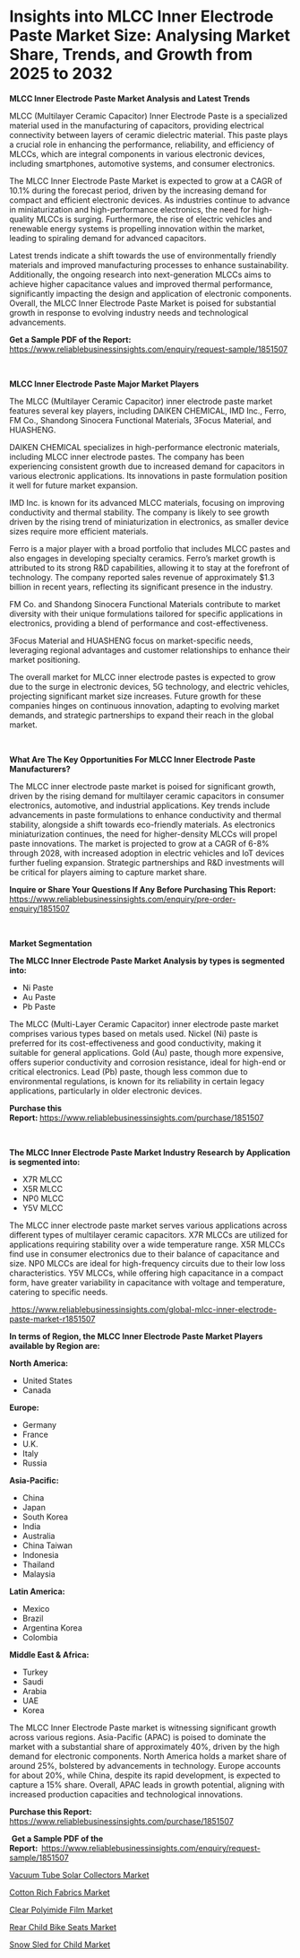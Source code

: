 <p><h1>Insights into MLCC Inner Electrode Paste Market Size: Analysing Market Share, Trends, and Growth from 2025 to 2032</h1></p><p><strong>MLCC Inner Electrode Paste Market Analysis and Latest Trends</strong></p>
<p><p>MLCC (Multilayer Ceramic Capacitor) Inner Electrode Paste is a specialized material used in the manufacturing of capacitors, providing electrical connectivity between layers of ceramic dielectric material. This paste plays a crucial role in enhancing the performance, reliability, and efficiency of MLCCs, which are integral components in various electronic devices, including smartphones, automotive systems, and consumer electronics.</p><p>The MLCC Inner Electrode Paste Market is expected to grow at a CAGR of 10.1% during the forecast period, driven by the increasing demand for compact and efficient electronic devices. As industries continue to advance in miniaturization and high-performance electronics, the need for high-quality MLCCs is surging. Furthermore, the rise of electric vehicles and renewable energy systems is propelling innovation within the market, leading to spiraling demand for advanced capacitors.</p><p>Latest trends indicate a shift towards the use of environmentally friendly materials and improved manufacturing processes to enhance sustainability. Additionally, the ongoing research into next-generation MLCCs aims to achieve higher capacitance values and improved thermal performance, significantly impacting the design and application of electronic components. Overall, the MLCC Inner Electrode Paste Market is poised for substantial growth in response to evolving industry needs and technological advancements.</p></p>
<p><strong>Get a Sample PDF of the Report:&nbsp;</strong> <a href="https://www.reliablebusinessinsights.com/enquiry/request-sample/1851507?utm_campaign=1138&utm_medium=2&utm_source=Github&utm_content=ia&utm_term=07012025&utm_id=mlcc-inner-electrode-paste">https://www.reliablebusinessinsights.com/enquiry/request-sample/1851507</a></p>
<p>&nbsp;</p>
<p><strong>MLCC Inner Electrode Paste Major Market Players</strong></p>
<p><p>The MLCC (Multilayer Ceramic Capacitor) inner electrode paste market features several key players, including DAIKEN CHEMICAL, IMD Inc., Ferro, FM Co., Shandong Sinocera Functional Materials, 3Focus Material, and HUASHENG. </p><p>DAIKEN CHEMICAL specializes in high-performance electronic materials, including MLCC inner electrode pastes. The company has been experiencing consistent growth due to increased demand for capacitors in various electronic applications. Its innovations in paste formulation position it well for future market expansion.</p><p>IMD Inc. is known for its advanced MLCC materials, focusing on improving conductivity and thermal stability. The company is likely to see growth driven by the rising trend of miniaturization in electronics, as smaller device sizes require more efficient materials.</p><p>Ferro is a major player with a broad portfolio that includes MLCC pastes and also engages in developing specialty ceramics. Ferro’s market growth is attributed to its strong R&D capabilities, allowing it to stay at the forefront of technology. The company reported sales revenue of approximately $1.3 billion in recent years, reflecting its significant presence in the industry.</p><p>FM Co. and Shandong Sinocera Functional Materials contribute to market diversity with their unique formulations tailored for specific applications in electronics, providing a blend of performance and cost-effectiveness.</p><p>3Focus Material and HUASHENG focus on market-specific needs, leveraging regional advantages and customer relationships to enhance their market positioning.</p><p>The overall market for MLCC inner electrode pastes is expected to grow due to the surge in electronic devices, 5G technology, and electric vehicles, projecting significant market size increases. Future growth for these companies hinges on continuous innovation, adapting to evolving market demands, and strategic partnerships to expand their reach in the global market.</p></p>
<p>&nbsp;</p>
<p><strong>What Are The Key Opportunities For MLCC Inner Electrode Paste Manufacturers?</strong></p>
<p><p>The MLCC inner electrode paste market is poised for significant growth, driven by the rising demand for multilayer ceramic capacitors in consumer electronics, automotive, and industrial applications. Key trends include advancements in paste formulations to enhance conductivity and thermal stability, alongside a shift towards eco-friendly materials. As electronics miniaturization continues, the need for higher-density MLCCs will propel paste innovations. The market is projected to grow at a CAGR of 6-8% through 2028, with increased adoption in electric vehicles and IoT devices further fueling expansion. Strategic partnerships and R&D investments will be critical for players aiming to capture market share.</p></p>
<p><strong>Inquire or Share Your Questions If Any Before Purchasing This Report:</strong> <a href="https://www.reliablebusinessinsights.com/enquiry/pre-order-enquiry/1851507?utm_campaign=1138&utm_medium=2&utm_source=Github&utm_content=ia&utm_term=07012025&utm_id=mlcc-inner-electrode-paste">https://www.reliablebusinessinsights.com/enquiry/pre-order-enquiry/1851507</a></p>
<p>&nbsp;</p>
<p><strong>Market Segmentation</strong></p>
<p><strong>The MLCC Inner Electrode Paste Market Analysis by types is segmented into:</strong></p>
<p><ul><li>Ni Paste</li><li>Au Paste</li><li>Pb Paste</li></ul></p>
<p><p>The MLCC (Multi-Layer Ceramic Capacitor) inner electrode paste market comprises various types based on metals used. Nickel (Ni) paste is preferred for its cost-effectiveness and good conductivity, making it suitable for general applications. Gold (Au) paste, though more expensive, offers superior conductivity and corrosion resistance, ideal for high-end or critical electronics. Lead (Pb) paste, though less common due to environmental regulations, is known for its reliability in certain legacy applications, particularly in older electronic devices.</p></p>
<p><strong>Purchase this Report:&nbsp;</strong><a href="https://www.reliablebusinessinsights.com/purchase/1851507?utm_campaign=1138&utm_medium=2&utm_source=Github&utm_content=ia&utm_term=07012025&utm_id=mlcc-inner-electrode-paste">https://www.reliablebusinessinsights.com/purchase/1851507</a></p>
<p>&nbsp;</p>
<p><strong>The MLCC Inner Electrode Paste Market Industry Research by Application is segmented into:</strong></p>
<p><ul><li>X7R MLCC</li><li>X5R MLCC</li><li>NP0 MLCC</li><li>Y5V MLCC</li></ul></p>
<p><p>The MLCC inner electrode paste market serves various applications across different types of multilayer ceramic capacitors. X7R MLCCs are utilized for applications requiring stability over a wide temperature range. X5R MLCCs find use in consumer electronics due to their balance of capacitance and size. NP0 MLCCs are ideal for high-frequency circuits due to their low loss characteristics. Y5V MLCCs, while offering high capacitance in a compact form, have greater variability in capacitance with voltage and temperature, catering to specific needs.</p></p>
<p><a href="https://www.reliablebusinessinsights.com/global-mlcc-inner-electrode-paste-market-r1851507?utm_campaign=1138&utm_medium=2&utm_source=Github&utm_content=ia&utm_term=07012025&utm_id=mlcc-inner-electrode-paste">&nbsp;https://www.reliablebusinessinsights.com/global-mlcc-inner-electrode-paste-market-r1851507</a></p>
<p><strong>In terms of Region, the MLCC Inner Electrode Paste Market Players available by Region are:</strong></p>
<p>
    <p> <strong> North America: </strong>
        <ul>
            <li>United States</li>
            <li>Canada</li>
        </ul>
        </p> 
    <p> <strong> Europe: </strong>
        <ul>
            <li>Germany</li>
            <li>France</li>
            <li>U.K.</li>
            <li>Italy</li>
            <li>Russia</li>
        </ul>
        </p> 
    <p> <strong> Asia-Pacific: </strong>
        <ul>
            <li>China</li>
            <li>Japan</li>
            <li>South Korea</li>
            <li>India</li>
            <li>Australia</li>
            <li>China Taiwan</li>
            <li>Indonesia</li>
            <li>Thailand</li>
            <li>Malaysia</li>
        </ul>
        </p> 
    <p> <strong> Latin America: </strong>
        <ul>
            <li>Mexico</li>
            <li>Brazil</li>
            <li>Argentina Korea</li>
            <li>Colombia</li>
        </ul>
        </p> 
    <p> <strong> Middle East & Africa: </strong>
        <ul>
            <li>Turkey</li>
            <li>Saudi</li>
            <li>Arabia</li>
            <li>UAE</li>
            <li>Korea</li>
        </ul>
    </p>
    </p>
<p><p>The MLCC Inner Electrode Paste market is witnessing significant growth across various regions. Asia-Pacific (APAC) is poised to dominate the market with a substantial share of approximately 40%, driven by the high demand for electronic components. North America holds a market share of around 25%, bolstered by advancements in technology. Europe accounts for about 20%, while China, despite its rapid development, is expected to capture a 15% share. Overall, APAC leads in growth potential, aligning with increased production capacities and technological innovations.</p></p>
<p><strong>Purchase this Report: </strong><a href="https://www.reliablebusinessinsights.com/purchase/1851507?utm_campaign=1138&utm_medium=2&utm_source=Github&utm_content=ia&utm_term=07012025&utm_id=mlcc-inner-electrode-paste">https://www.reliablebusinessinsights.com/purchase/1851507</a></p>
<p>&nbsp;<strong>Get a Sample PDF of the Report:&nbsp;&nbsp;</strong><a href="https://www.reliablebusinessinsights.com/enquiry/request-sample/1851507?utm_campaign=1138&utm_medium=2&utm_source=Github&utm_content=ia&utm_term=07012025&utm_id=mlcc-inner-electrode-paste">https://www.reliablebusinessinsights.com/enquiry/request-sample/1851507</a></p>
<p><strong></strong></p>
<p><p><a href="https://www.linkedin.com/pulse/global-vacuum-tube-solar-collectors-market-size-2025-2032-technology-moodf?utm_campaign=1138&utm_medium=2&utm_source=Github&utm_content=ia&utm_term=07012025&utm_id=mlcc-inner-electrode-paste">Vacuum Tube Solar Collectors Market</a></p><p><a href="https://www.linkedin.com/pulse/projected-revenue-market-growth-cotton-rich-fabrics-47-cagr-d9rnc?utm_campaign=1138&utm_medium=2&utm_source=Github&utm_content=ia&utm_term=07012025&utm_id=mlcc-inner-electrode-paste">Cotton Rich Fabrics Market</a></p><p><a href="https://www.linkedin.com/pulse/revenue-insights-growth-forecast-clear-polyimide-film-industry-gwxuf?utm_campaign=1138&utm_medium=2&utm_source=Github&utm_content=ia&utm_term=07012025&utm_id=mlcc-inner-electrode-paste">Clear Polyimide Film Market</a></p><p><a href="https://github.com/norbeludie83/Market-Research-Report-List-1/blob/main/rear-child-bike-seats-market.md?utm_campaign=1138&utm_medium=2&utm_source=Github&utm_content=ia&utm_term=07012025&utm_id=mlcc-inner-electrode-paste">Rear Child Bike Seats Market</a></p><p><a href="https://github.com/shirleenfraker87/Market-Research-Report-List-1/blob/main/snow-sled-for-child-market.md?utm_campaign=1138&utm_medium=2&utm_source=Github&utm_content=ia&utm_term=07012025&utm_id=mlcc-inner-electrode-paste">Snow Sled for Child Market</a></p></p>